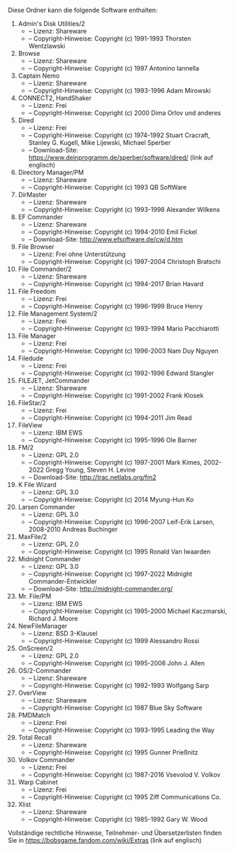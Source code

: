 ﻿Diese Ordner kann die folgende Software enthalten:

1. Admin's Disk Utilities/2
   - – Lizenz: Shareware
   - – Copyright-Hinweise: Copyright (c) 1991-1993 Thorsten Wentzlawski
2. Browse
   - – Lizenz: Shareware
   - – Copyright-Hinweise: Copyright (c) 1997 Antonino Iannella
3. Captain Nemo
   - – Lizenz: Shareware
   - – Copyright-Hinweise: Copyright (c) 1993-1996 Adam Mirowski
4. CONNECT2, HandShaker
   - – Lizenz: Frei
   - – Copyright-Hinweise: Copyright (c) 2000 Dima Orlov und anderes
5. Dired
   - – Lizenz: Frei
   - – Copyright-Hinweise: Copyright (c) 1974-1992 Stuart Cracraft, Stanley G. Kugell, Mike Lijewski, Michael Sperber
   - – Download-Site: https://www.deinprogramm.de/sperber/software/dired/ (link auf englisch)
6. Directory Manager/PM
   - – Lizenz: Shareware
   - – Copyright-Hinweise: Copyright (c) 1993 QB SoftWare
7. DirMaster
   - – Lizenz: Shareware
   - – Copyright-Hinweise: Copyright (c) 1993-1998 Alexander Wilkens
8. EF Commander
   - – Lizenz: Shareware
   - – Copyright-Hinweise: Copyright (c) 1994-2010 Emil Fickel
   - – Download-Site: http://www.efsoftware.de/cw/d.htm
9. File Browser
   - – Lizenz: Frei ohne Unterstützung
   - – Copyright-Hinweise: Copyright (c) 1997-2004 Christoph Bratschi
10. File Commander/2
    - – Lizenz: Shareware
    - – Copyright-Hinweise: Copyright (c) 1994-2017 Brian Havard
11. File Freedom
    - – Lizenz: Frei
    - – Copyright-Hinweise: Copyright (c) 1996-1999 Bruce Henry
12. File Management System/2
    - – Lizenz: Frei
    - – Copyright-Hinweise: Copyright (c) 1993-1994 Mario Pacchiarotti
13. File Manager
    - – Lizenz: Frei
    - – Copyright-Hinweise: Copyright (c) 1996-2003 Nam Duy Nguyen
14. Filedude
    - – Lizenz: Frei
    - – Copyright-Hinweise: Copyright (c) 1992-1996 Edward Stangler
15. FILEJET, JetCommander
    - – Lizenz: Shareware
    - – Copyright-Hinweise: Copyright (c) 1991-2002 Frank Klosek
16. FileStar/2
    - – Lizenz: Frei
    - – Copyright-Hinweise: Copyright (c) 1994-2011 Jim Read
17. FileView
    - – Lizenz: IBM EWS
    - – Copyright-Hinweise: Copyright (c) 1995-1996 Ole Barner
18. FM/2
    - – Lizenz: GPL 2.0
    - – Copyright-Hinweise: Copyright (c) 1997-2001 Mark Kimes, 2002-2022 Gregg Young, Steven H. Levine
    - – Download-Site: http://trac.netlabs.org/fm2
19. K File Wizard
    - – Lizenz: GPL 3.0
    - – Copyright-Hinweise: Copyright (c) 2014 Myung-Hun Ko
20. Larsen Commander
    - – Lizenz: GPL 3.0
    - – Copyright-Hinweise: Copyright (c) 1996-2007 Leif-Erik Larsen, 2008-2010 Andreas Buchinger
21. MaxFile/2
    - – Lizenz: GPL 2.0
    - – Copyright-Hinweise: Copyright (c) 1995 Ronald Van Iwaarden
22. Midnight Commander
    - – Lizenz: GPL 3.0
    - – Copyright-Hinweise: Copyright (c) 1997-2022 Midnight Commander-Entwickler
    - – Download-Site: http://midnight-commander.org/
23. Mr. File/PM
    - – Lizenz: IBM EWS
    - – Copyright-Hinweise: Copyright (c) 1995-2000 Michael Kaczmarski, Richard J. Moore
24. NewFileManager
    - – Lizenz: BSD 3-Klausel
    - – Copyright-Hinweise: Copyright (c) 1999 Alessandro Rossi
25. OnScreen/2
    - – Lizenz: GPL 2.0
    - – Copyright-Hinweise: Copyright (c) 1995-2006 John J. Allen
26. OS/2-Commander
    - – Lizenz: Shareware
    - – Copyright-Hinweise: Copyright (c) 1992-1993 Wolfgang Sarp
27. OverView
    - – Lizenz: Shareware
    - – Copyright-Hinweise: Copyright (c) 1987 Blue Sky Software
28. PMDMatch
    - – Lizenz: Frei
    - – Copyright-Hinweise: Copyright (c) 1993-1995 Leading the Way
29. Total Recall
    - – Lizenz: Shareware
    - – Copyright-Hinweise: Copyright (c) 1995 Gunner Prießnitz
30. Volkov Commander
    - – Lizenz: Frei
    - – Copyright-Hinweise: Copyright (c) 1987-2016 Vsevolod V. Volkov
31. Warp Cabinet
    - – Lizenz: Frei
    - – Copyright-Hinweise: Copyright (c) 1995 Ziff Communications Co.
32. Xlist
    - – Lizenz: Shareware
    - – Copyright-Hinweise: Copyright (c) 1985-1992 Gary W. Wood

Vollständige rechtliche Hinweise, Teilnehmer- und Übersetzerlisten finden Sie in https://bobsgame.fandom.com/wiki/Extras (link auf englisch)
